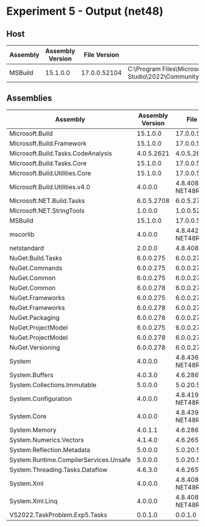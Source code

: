 # Experiment 5 - Output (net48)

## Host

Assembly | Assembly Version | File Version | Location
--- | --- | --- | ---
MSBuild | 15.1.0.0 | 17.0.0.52104 | C:\Program Files\Microsoft Visual Studio\2022\Community\MSBuild\Current\Bin\amd64\MSBuild.exe
## Assemblies

Assembly | Assembly Version | File Version | Location
--- | --- | --- | ---
Microsoft.Build | 15.1.0.0 | 17.0.0.52104 | C:\Program Files\Microsoft Visual Studio\2022\Community\MSBuild\Current\Bin\Microsoft.Build.dll
Microsoft.Build.Framework | 15.1.0.0 | 17.0.0.52104 | C:\Program Files\Microsoft Visual Studio\2022\Community\MSBuild\Current\Bin\Microsoft.Build.Framework.dll
Microsoft.Build.Tasks.CodeAnalysis | 4.0.5.2621 | 4.0.5.2621 | C:\Program Files\Microsoft Visual Studio\2022\Community\MSBuild\Current\Bin\Roslyn\Microsoft.Build.Tasks.CodeAnalysis.dll
Microsoft.Build.Tasks.Core | 15.1.0.0 | 17.0.0.52104 | C:\Program Files\Microsoft Visual Studio\2022\Community\MSBuild\Current\Bin\Microsoft.Build.Tasks.Core.dll
Microsoft.Build.Utilities.Core | 15.1.0.0 | 17.0.0.52104 | C:\Program Files\Microsoft Visual Studio\2022\Community\MSBuild\Current\Bin\Microsoft.Build.Utilities.Core.dll
Microsoft.Build.Utilities.v4.0 | 4.0.0.0 | 4.8.4084.0 built by: NET48REL1 | C:\WINDOWS\Microsoft.Net\assembly\GAC_MSIL\Microsoft.Build.Utilities.v4.0\v4.0_4.0.0.0__b03f5f7f11d50a3a\Microsoft.Build.Utilities.v4.0.dll
Microsoft.NET.Build.Tasks | 6.0.5.2708 | 6.0.5.2708 | C:\Program Files\dotnet\sdk\6.0.100\Sdks\Microsoft.NET.Sdk\tools\net472\Microsoft.NET.Build.Tasks.dll
Microsoft.NET.StringTools | 1.0.0.0 | 1.0.0.52104 | C:\Program Files\Microsoft Visual Studio\2022\Community\MSBuild\Current\Bin\amd64\Microsoft.NET.StringTools.dll
MSBuild | 15.1.0.0 | 17.0.0.52104 | C:\Program Files\Microsoft Visual Studio\2022\Community\MSBuild\Current\Bin\amd64\MSBuild.exe
mscorlib | 4.0.0.0 | 4.8.4420.0 built by: NET48REL1LAST_C | C:\Windows\Microsoft.NET\Framework64\v4.0.30319\mscorlib.dll
netstandard | 2.0.0.0 | 4.8.4084.0 | C:\WINDOWS\Microsoft.Net\assembly\GAC_MSIL\netstandard\v4.0_2.0.0.0__cc7b13ffcd2ddd51\netstandard.dll
NuGet.Build.Tasks | 6.0.0.275 | 6.0.0.275 | C:\Program Files\Microsoft Visual Studio\2022\Community\Common7\IDE\CommonExtensions\Microsoft\NuGet\NuGet.Build.Tasks.dll
NuGet.Commands | 6.0.0.275 | 6.0.0.275 | C:\Program Files\Microsoft Visual Studio\2022\Community\Common7\IDE\CommonExtensions\Microsoft\NuGet\NuGet.Commands.dll
NuGet.Common | 6.0.0.275 | 6.0.0.275 | C:\Program Files\Microsoft Visual Studio\2022\Community\Common7\IDE\CommonExtensions\Microsoft\NuGet\NuGet.Common.dll
NuGet.Common | 6.0.0.278 | 6.0.0.278 | C:\Program Files\dotnet\sdk\6.0.100\Sdks\Microsoft.NET.Sdk\tools\net472\NuGet.Common.dll
NuGet.Frameworks | 6.0.0.275 | 6.0.0.275 | C:\Program Files\Microsoft Visual Studio\2022\Community\Common7\IDE\CommonExtensions\Microsoft\NuGet\NuGet.Frameworks.dll
NuGet.Frameworks | 6.0.0.278 | 6.0.0.278 | C:\Program Files\dotnet\sdk\6.0.100\Sdks\Microsoft.NET.Sdk\tools\net472\NuGet.Frameworks.dll
NuGet.Packaging | 6.0.0.278 | 6.0.0.278 | C:\Program Files\dotnet\sdk\6.0.100\Sdks\Microsoft.NET.Sdk\tools\net472\NuGet.Packaging.dll
NuGet.ProjectModel | 6.0.0.275 | 6.0.0.275 | C:\Program Files\Microsoft Visual Studio\2022\Community\Common7\IDE\CommonExtensions\Microsoft\NuGet\NuGet.ProjectModel.dll
NuGet.ProjectModel | 6.0.0.278 | 6.0.0.278 | C:\Program Files\dotnet\sdk\6.0.100\Sdks\Microsoft.NET.Sdk\tools\net472\NuGet.ProjectModel.dll
NuGet.Versioning | 6.0.0.278 | 6.0.0.278 | C:\Program Files\dotnet\sdk\6.0.100\Sdks\Microsoft.NET.Sdk\tools\net472\NuGet.Versioning.dll
System | 4.0.0.0 | 4.8.4360.0 built by: NET48REL1LAST_C | C:\WINDOWS\Microsoft.Net\assembly\GAC_MSIL\System\v4.0_4.0.0.0__b77a5c561934e089\System.dll
System.Buffers | 4.0.3.0 | 4.6.28619.01 | C:\Program Files\Microsoft Visual Studio\2022\Community\MSBuild\Current\Bin\amd64\System.Buffers.dll
System.Collections.Immutable | 5.0.0.0 | 5.0.20.51904 | C:\Program Files\Microsoft Visual Studio\2022\Community\MSBuild\Current\Bin\amd64\System.Collections.Immutable.dll
System.Configuration | 4.0.0.0 | 4.8.4190.0 built by: NET48REL1LAST_B | C:\WINDOWS\Microsoft.Net\assembly\GAC_MSIL\System.Configuration\v4.0_4.0.0.0__b03f5f7f11d50a3a\System.Configuration.dll
System.Core | 4.0.0.0 | 4.8.4390.0 built by: NET48REL1LAST_C | C:\WINDOWS\Microsoft.Net\assembly\GAC_MSIL\System.Core\v4.0_4.0.0.0__b77a5c561934e089\System.Core.dll
System.Memory | 4.0.1.1 | 4.6.28619.01 | C:\Program Files\Microsoft Visual Studio\2022\Community\MSBuild\Current\Bin\amd64\System.Memory.dll
System.Numerics.Vectors | 4.1.4.0 | 4.6.26515.06 | C:\Program Files\Microsoft Visual Studio\2022\Community\MSBuild\Current\Bin\amd64\System.Numerics.Vectors.dll
System.Reflection.Metadata | 5.0.0.0 | 5.0.20.51904 | C:\Program Files\dotnet\sdk\6.0.100\Sdks\Microsoft.NET.Sdk\tools\net472\System.Reflection.Metadata.dll
System.Runtime.CompilerServices.Unsafe | 5.0.0.0 | 5.0.20.51904 | C:\Program Files\Microsoft Visual Studio\2022\Community\MSBuild\Current\Bin\amd64\System.Runtime.CompilerServices.Unsafe.dll
System.Threading.Tasks.Dataflow | 4.6.3.0 | 4.6.26515.06 | C:\Program Files\Microsoft Visual Studio\2022\Community\MSBuild\Current\Bin\amd64\System.Threading.Tasks.Dataflow.dll
System.Xml | 4.0.0.0 | 4.8.4084.0 built by: NET48REL1 | C:\WINDOWS\Microsoft.Net\assembly\GAC_MSIL\System.Xml\v4.0_4.0.0.0__b77a5c561934e089\System.Xml.dll
System.Xml.Linq | 4.0.0.0 | 4.8.4084.0 built by: NET48REL1 | C:\WINDOWS\Microsoft.Net\assembly\GAC_MSIL\System.Xml.Linq\v4.0_4.0.0.0__b77a5c561934e089\System.Xml.Linq.dll
VS2022.TaskProblem.Exp5.Tasks | 0.0.1.0 | 0.0.1.0 | C:\source\vs2022-task-problem\repository\VS2022.TaskProblem.Exp5.Tasks\0.0.1\lib\net48\VS2022.TaskProblem.Exp5.Tasks.dll

